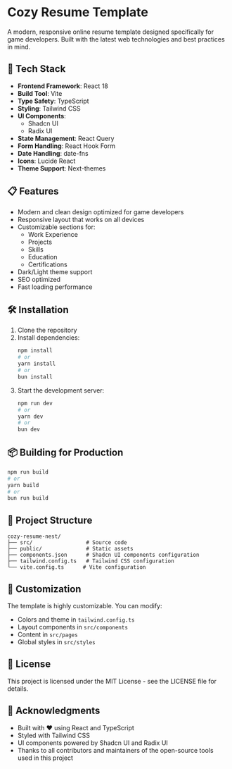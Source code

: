 # Cozy Resume Template

A modern, responsive online resume template designed specifically for game developers. Built with the latest web technologies and best practices in mind.

## 🚀 Tech Stack

- **Frontend Framework**: React 18
- **Build Tool**: Vite
- **Type Safety**: TypeScript
- **Styling**: Tailwind CSS
- **UI Components**:
  - Shadcn UI
  - Radix UI
- **State Management**: React Query
- **Form Handling**: React Hook Form
- **Date Handling**: date-fns
- **Icons**: Lucide React
- **Theme Support**: Next-themes

## 📋 Features

- Modern and clean design optimized for game developers
- Responsive layout that works on all devices
- Customizable sections for:
  - Work Experience
  - Projects
  - Skills
  - Education
  - Certifications
- Dark/Light theme support
- SEO optimized
- Fast loading performance

## 🛠️ Installation

1. Clone the repository
2. Install dependencies:
   ```bash
   npm install
   # or
   yarn install
   # or
   bun install
   ```
3. Start the development server:
   ```bash
   npm run dev
   # or
   yarn dev
   # or
   bun dev
   ```

## 📦 Building for Production

```bash
npm run build
# or
yarn build
# or
bun run build
```

## 📖 Project Structure

```
cozy-resume-nest/
├── src/                 # Source code
├── public/              # Static assets
├── components.json      # Shadcn UI components configuration
├── tailwind.config.ts   # Tailwind CSS configuration
└── vite.config.ts      # Vite configuration
```

## 🎨 Customization

The template is highly customizable. You can modify:
- Colors and theme in `tailwind.config.ts`
- Layout components in `src/components`
- Content in `src/pages`
- Global styles in `src/styles`

## 📝 License

This project is licensed under the MIT License - see the LICENSE file for details.

## 🙏 Acknowledgments

- Built with ❤️ using React and TypeScript
- Styled with Tailwind CSS
- UI components powered by Shadcn UI and Radix UI
- Thanks to all contributors and maintainers of the open-source tools used in this project